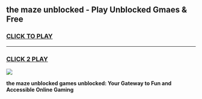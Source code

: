 
## the maze unblocked - Play Unblocked Gmaes & Free
<h3>
<a href="https://news.freeplayer.one?title=the_maze_unblocked&ref=16F">CLICK TO PLAY</a></h3>
<hr>

<h3>
<a href="https://news.freeplayer.one?title=the_maze_unblocked&ref=16F">CLICK 2 PLAY</a>
  
</h3>

<a href="https://news.freeplayer.one?title=the_maze_unblocked&ref=16F/"><img src="https://clearcache.store/games.png"></a>


**the maze unblocked games unblocked: Your Gateway to Fun and Accessible Online Gaming**
